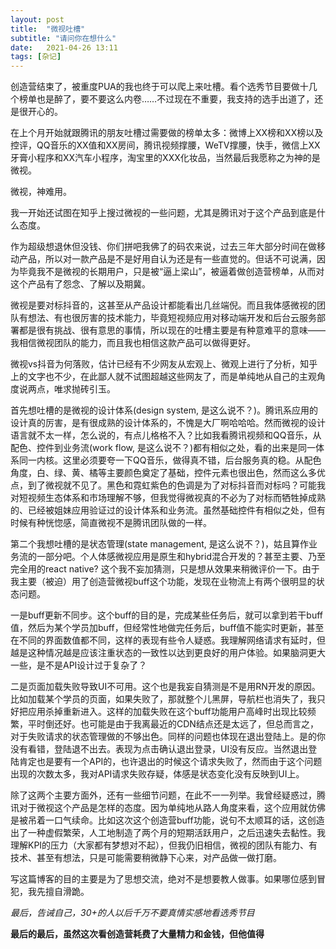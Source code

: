```yaml
---
layout: post
title:  "微视吐槽" 
subtitle: "请问你在想什么"
date:   2021-04-26 13:11
tags: [杂记]
---
```


创造营结束了，被重度PUA的我也终于可以爬上来吐槽。看个选秀节目要做十几个榜单也是醉了，要不要这么内卷……不过现在不重要，我支持的选手出道了，还是很开心的。

在上个月开始就跟腾讯的朋友吐槽过需要做的榜单太多：微博上XX榜和XX榜以及控评，QQ音乐的XX值和XX房间，腾讯视频撑腰，WeTV撑腰，快手，微信上XX牙膏小程序和XX汽车小程序，淘宝里的XXX化妆品，当然最后我愿称之为神的是微视。

微视，神难用。

我一开始还试图在知乎上搜过微视的一些问题，尤其是腾讯对于这个产品到底是什么态度。

作为超级想退休但没钱、你们拼吧我佛了的码农来说，过去三年大部分时间在做移动产品，所以对一款产品是不是好用自认为还是有一些直觉的。但话不可说满，因为毕竟我不是微视的长期用户，只是被“逼上梁山”，被逼着做创造营榜单，从而对这个产品有了怨念、了解以及期冀。

微视是要对标抖音的，这甚至从产品设计都能看出几丝端倪。而且我体感微视的团队有想法、有也很厉害的技术能力，毕竟短视频应用对移动端开发和后台云服务部署都是很有挑战、很有意思的事情，所以现在的吐槽主要是有种意难平的意味——我相信微视团队的能力，而且我也相信这款产品可以做得更好。

微视vs抖音为何落败，估计已经有不少网友从宏观上、微观上进行了分析，知乎上的文字也不少，在此鄙人就不试图超越这些网友了，而是单纯地从自己的主观角度说两点，唯求抛砖引玉。

首先想吐槽的是微视的设计体系(design system, 是这么说不？)。腾讯系应用的设计真的厉害，是有很成熟的设计体系的，不愧是大厂啊哈哈哈。然而微视的设计语言就不太一样，怎么说的，有点儿格格不入？比如我看腾讯视频和QQ音乐，从配色、控件到业务流(work flow, 是这么说不？)都有相似之处，看的出来是同一体系同一内核。这里必须要夸一下QQ音乐，做得真不错，后台服务真的稳。从配色角度，白、绿、黄、橘等主要颜色奠定了基础，控件元素也很出色，然而这么多优点，到了微视就不见了。黑色和霓虹紫色的色调是为了对标抖音而对标吗？可能我对短视频生态体系和市场理解不够，但我觉得微视真的不必为了对标而牺牲掉成熟的、已经被姐妹应用验证过的设计体系和业务流。虽然基础控件有相似之处，但有时候有种恍惚感，简直微视不是腾讯团队做的一样。

第二个我想吐槽的是状态管理(state management, 是这么说不？)，姑且算作业务流的一部分吧。个人体感微视应用是原生和hybrid混合开发的？甚至主要、乃至完全用的react native? 这个我不妄加猜测，只是想从效果来稍微评价一下。由于我主要（被迫）用了创造营微视buff这个功能，发现在业物流上有两个很明显的状态问题。

一是buff更新不同步。这个buff的目的是，完成某些任务后，就可以拿到若干buff值，然后为某个学员加buff，但经常性地做完任务后，buff值不能实时更新，甚至在不同的界面数值都不同，这样的表现有些令人疑惑。我理解网络请求有延时，但越是这种情况越是应该注重状态的一致性以达到更良好的用户体验。如果脑洞更大一些，是不是API设计过于复杂了？

二是页面加载失败导致UI不可用。这个也是我妄自猜测是不是用RN开发的原因。比如加载某个学员的页面，如果失败了，那就整个儿黑屏，导航栏也消失了，我只好把应用杀掉重新进入。这样的加载失败在这个buff功能用户高峰时出现比较频繁，平时倒还好。也可能是由于我离最近的CDN结点还是太远了，但总而言之，对于失败请求的状态管理做的不够出色。同样的问题也体现在退出登陆上。是的你没有看错，登陆退不出去。表现为点击确认退出登录，UI没有反应。当然退出登陆肯定也是要有一个API的，也许退出的时候这个请求失败了，然而由于这个问题出现的次数太多，我对API请求失败存疑，体感是状态变化没有反映到UI上。

除了这两个主要方面外，还有一些细节问题，在此不一一列举。我曾经疑惑过，腾讯对于微视这个产品是怎样的态度。因为单纯地从路人角度来看，这个应用就仿佛是被吊着一口气续命。比如这次这个创造营buff功能，说句不太顺耳的话，这创造出了一种虚假繁荣，人工地制造了两个月的短期活跃用户，之后迅速失去黏性。我理解KPI的压力（大家都有梦想对不起），但我仍旧相信，微视的团队有能力、有技术、甚至有想法，只是可能需要稍微静下心来，对产品做一做打磨。

写这篇博客的目的主要是为了思想交流，绝对不是想要教人做事。如果哪位感到冒犯，我先擅自滑跪。

*最后，告诫自己，30+的人以后千万不要真情实感地看选秀节目*

**最后的最后，虽然这次看创造营耗费了大量精力和金钱，但他值得**